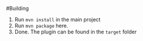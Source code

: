 #Building

1) Run `mvn install` in the main project
2) Run `mvn package` here.
3) Done. The plugin can be found in the `target` folder